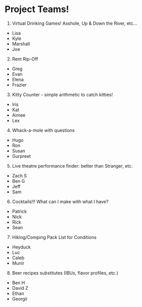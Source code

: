 # Project Teams!

1. Virtual Drinking Games! Asshole, Up & Down the River, etc...
  * Lisa
  * Kyle
  * Marshall
  * Joe

2. Rent Rip-Off
  * Greg
  * Evan
  * Elena
  * Frazier

3. Kitty Counter - simple arithmetic to catch kitties!
  * Iris
  * Kat
  * Aimee
  * Lex

4. Whack-a-mole with questions
  * Hugo
  * Ron
  * Susan
  * Gurpreet

5. Live theatre performance finder: better than Stranger, etc.
  * Zach S
  * Ben G
  * Jeff
  * Sam

6. Cocktails!!! What can I make with what I have?
  * Patrick
  * Nick
  * Rick
  * Sean

7. Hiking/Comping Pack List for Conditions
  * Heyduck
  * Luc
  * Caleb
  * Munir

8. Beer recipes substitutes (IBUs, flavor profiles, etc.)
  * Ben H
  * David Z
  * Ethan
  * Georgii
